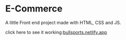 # E-Commerce
A little Front end project made with HTML, CSS and JS.

click here to see it working:<a href="bullsports.netlify.app">bullsports.netlify.app</a>
